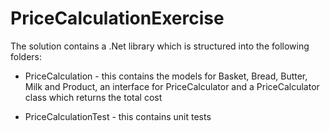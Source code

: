 # PriceCalculationExercise

The solution contains a .Net library which is structured into the following folders:

* PriceCalculation - this contains the models for Basket, Bread, Butter, Milk and Product, an interface for PriceCalculator and a PriceCalculator class which returns the total cost

* PriceCalculationTest - this contains unit tests